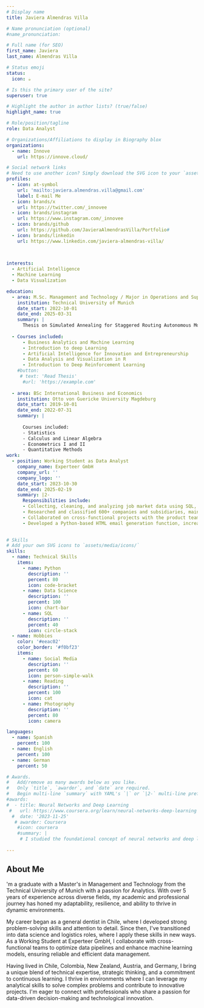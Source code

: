 ```yaml
---
# Display name
title: Javiera Almendras Villa

# Name pronunciation (optional)
#name_pronunciation: 

# Full name (for SEO)
first_name: Javiera
last_name: Almendras Villa

# Status emoji
status:
  icon: ☕️

# Is this the primary user of the site?
superuser: true

# Highlight the author in author lists? (true/false)
highlight_name: true

# Role/position/tagline
role: Data Analyst

# Organizations/Affiliations to display in Biography blox
organizations:
  - name: Innove
    url: https://innove.cloud/

# Social network links
# Need to use another icon? Simply download the SVG icon to your `assets/media/icons/` folder.
profiles:
  - icon: at-symbol
    url: 'mailto:javiera.almendras.villa@gmail.com'
    label: E-mail Me
  - icon: brands/x
    url: https://twitter.com/_innovee
  - icon: brands/instagram
    url: https://www.instagram.com/_innovee
  - icon: brands/github
    url: https://github.com/JavieraAlmendrasVilla/Portfolio#
  - icon: brands/linkedin
    url: https://www.linkedin.com/javiera-almendras-villa/
  
  

interests:
  - Artificial Intelligence
  - Machine Learning
  - Data Visualization

education:
  - area: M.Sc. Management and Technology / Major in Operations and Suplly chain Mangement, Minor in Computer Engineering
    institution: Technical University of Munich
    date_start: 2022-10-01
    date_end: 2025-03-31
    summary: |
      Thesis on Simulated Annealing for Staggered Routing Autonomous Mobility on Demand
      
  - Courses included:
      - Business Analytics and Machine Learning
      - Introduction to deep Learning
      - Artificial Intelligence for Innovation and Entrepreneurship
      - Data Analysis and Visualization in R
      - Introduction to Deep Reinforcement Learning
    #button:
     # text: 'Read Thesis'
      #url: 'https://example.com'
        
  - area: BSc International Business and Economics
    institution: Otto von Guericke University Magdeburg
    date_start: 2019-10-01
    date_end: 2022-07-31
    summary: |
      
      Courses included:
      - Statistics
      - Calculus and Linear Algebra
      - Econometrics I and II
      - Quantitative Methods
work:
  - position: Working Student as Data Analyst
    company_name: Experteer GmbH
    company_url: ''
    company_logo: ''
    date_start: 2023-10-30
    date_end: 2025-02-19
    summary: |2-
      Responsibilities include:
      - Collecting, cleaning, and analyzing job market data using SQL, Python, and MS Excel to support machine learning model development
      - Researched and classified 600+ companies and subsidiaries, maintaining accurate corporate structures and up-to-date database management
      - Collaborated on cross-functional projects with the product team to define candidate expertise and match talent to job opportunities, delivering projects 50% faster than expected
      - Developed a Python-based HTML email generation function, increasing efficiency by 90%, and enabling automated candidate data sharing with headhunters
  

# Skills
# Add your own SVG icons to `assets/media/icons/`
skills:
  - name: Technical Skills
    items:
      - name: Python
        description: ''
        percent: 80
        icon: code-bracket
      - name: Data Science
        description: ''
        percent: 100
        icon: chart-bar
      - name: SQL
        description: ''
        percent: 40
        icon: circle-stack
  - name: Hobbies
    color: '#eeac02'
    color_border: '#f0bf23'
    items:
      - name: Social Media
        description: ''
        percent: 60
        icon: person-simple-walk
      - name: Reading
        description: ''
        percent: 100
        icon: cat
      - name: Photography
        description: ''
        percent: 80
        icon: camera

languages:
  - name: Spanish
    percent: 100
  - name: English
    percent: 100
  - name: German
    percent: 50

# Awards.
#   Add/remove as many awards below as you like.
#   Only `title`, `awarder`, and `date` are required.
#   Begin multi-line `summary` with YAML's `|` or `|2-` multi-line prefix and indent 2 spaces below.
#awards:
#  - title: Neural Networks and Deep Learning
 #   url: https://www.coursera.org/learn/neural-networks-deep-learning
  #  date: '2023-11-25'
   # awarder: Coursera
    #icon: coursera
    #summary: |
     # I studied the foundational concept of neural networks and deep learning. By the end, I was familiar with the significant technological trends driving the rise of deep learning; build, train, and apply fully connected deep neural networks; implement efficient (vectorized) neural networks; identify key parameters in a neural network’s architecture; and apply deep learning to your own applications.
  
---
```


## About Me

'm a graduate with a Master's in Management and Technology from the Technical University of Munich with a passion for Analytics. With over 5 years of experience across diverse fields, my academic and professional journey has honed my adaptability, resilience, and ability to thrive in dynamic environments.

My career began as a general dentist in Chile, where I developed strong problem-solving skills and attention to detail. Since then, I've transitioned into data science and logistics roles, where I apply these skills in new ways. As a Working Student at Experteer GmbH, I collaborate with cross-functional teams to optimize data pipelines and enhance machine learning models, ensuring reliable and efficient data management.

Having lived in Chile, Colombia, New Zealand, Austria, and Germany, I bring a unique blend of technical expertise, strategic thinking, and a commitment to continuous learning. I thrive in environments where I can leverage my analytical skills to solve complex problems and contribute to innovative projects. I'm eager to connect with professionals who share a passion for data-driven decision-making and technological innovation.
